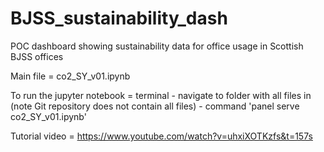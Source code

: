 # BJSS_sustainability_dash
POC dashboard showing sustainability data for office usage in Scottish BJSS offices

Main file = co2_SY_v01.ipynb

To run the jupyter notebook = terminal - navigate to folder with all files in (note Git repository does not contain all files) - command 'panel serve co2_SY_v01.ipynb'

Tutorial video = https://www.youtube.com/watch?v=uhxiXOTKzfs&t=157s
